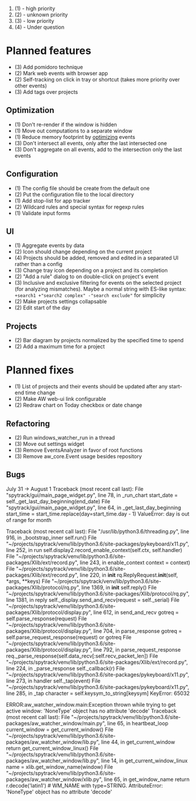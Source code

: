 1. (1) - high priority
2. (2) - unknown priority
3. (3) - low priority
4. (4) - Under question

# Planned features

- (3) Add pomidoro technique
- (2) Mark web events with browser app
- (2) Self-tracking on click in tray or shortcut (takes more priority over other events)
- (3) Add tags over projects

## Optimization

- (1) Don't re-render if the window is hidden
- (1) Move out computations to a separate window
- (1) Reduce memory footprint by [optimizing](https://habr.com/ru/post/455722/) events
- (3) Don't intersect all events, only after the last intersected one
- (3) Don't aggregate on all events, add to the intersection only the last events

## Configuration

- (1) The config file should be create from the default one
- (2) Put the configuration file to the local directory
- (1) Add stop-list for app tracker
- (2) Wildcard rules and special syntax for regexp rules
- (1) Validate input forms

## UI

- (1) Aggregate events by data
- (2) Icon should change depending on the current project
- (4) Projects should be added, removed and edited in a separated UI rather than a config
- (3) Change tray icon depending on a project and its completion
- (2) "Add a rule" dialog to on double-click on project's event
- (3) Inclusive and exclusive filtering for events on the selected project (for analyzing mismatches).
      Maybe a normal string with ES-like syntax: `+search1 +"search2 complex" -"search exclude"` for simplicity
- (2) Make projects settings collapsable
- (2) Edit start of the day

## Projects

- (2) Bar diagram by projects normalized by the specified time to spend
- (2) Add a maximum time for a project

# Planned fixes

- (1) List of projects and their events should be updated after any start-end time change
- (2) Make AW web-ui link configurable
- (2) Redraw chart on Today checkbox or date change

## Refactoring

- (2) Run windows_watcher_run in a thread
- (3) Move out settings widget
- (3) Remove EventsAnalyzer in favor of root functions
- (3) Remove aw_core.Event usage besides repository

## Bugs

July 31 -> August 1
Traceback (most recent call last):
  File "spytrack/gui/main_page_widget.py", line 78, in _run_chart
    start_date = self._get_last_day_beginning(end_date)
  File "spytrack/gui/main_page_widget.py", line 64, in _get_last_day_beginning
    start_time = start_time.replace(day=start_time.day - 1)
ValueError: day is out of range for month


Traceback (most recent call last):
  File "/usr/lib/python3.6/threading.py", line 916, in _bootstrap_inner
    self.run()
  File "~/projects/spytrack/venv/lib/python3.6/site-packages/pykeyboard/x11.py", line 252, in run
    self.display2.record_enable_context(self.ctx, self.handler)
  File "~/projects/spytrack/venv/lib/python3.6/site-packages/Xlib/ext/record.py", line 243, in enable_context
    context = context)
  File "~/projects/spytrack/venv/lib/python3.6/site-packages/Xlib/ext/record.py", line 220, in __init__
    rq.ReplyRequest.__init__(self, *args, **keys)
  File "~/projects/spytrack/venv/lib/python3.6/site-packages/Xlib/protocol/rq.py", line 1369, in __init__
    self.reply()
  File "~/projects/spytrack/venv/lib/python3.6/site-packages/Xlib/protocol/rq.py", line 1381, in reply
    self._display.send_and_recv(request = self._serial)
  File "~/projects/spytrack/venv/lib/python3.6/site-packages/Xlib/protocol/display.py", line 612, in send_and_recv
    gotreq = self.parse_response(request)
  File "~/projects/spytrack/venv/lib/python3.6/site-packages/Xlib/protocol/display.py", line 704, in parse_response
    gotreq = self.parse_request_response(request) or gotreq
  File "~/projects/spytrack/venv/lib/python3.6/site-packages/Xlib/protocol/display.py", line 792, in parse_request_response
    req._parse_response(self.data_recv[:self.recv_packet_len])
  File "~/projects/spytrack/venv/lib/python3.6/site-packages/Xlib/ext/record.py", line 224, in _parse_response
    self._callback(r)
  File "~/projects/spytrack/venv/lib/python3.6/site-packages/pykeyboard/x11.py", line 273, in handler
    self._tap(event)
  File "~/projects/spytrack/venv/lib/python3.6/site-packages/pykeyboard/x11.py", line 285, in _tap
    character = self.keysym_to_string[keysym]
KeyError: 65032

ERROR:aw_watcher_window.main:Exception thrown while trying to get active
window: 'NoneType' object has no attribute 'decode' Traceback (most
recent call last): File
"~/projects/spytrack/venv/lib/python3.6/site-packages/aw_watcher_window/main.py",
line 65, in heartbeat_loop current_window = get_current_window() File
"~/projects/spytrack/venv/lib/python3.6/site-packages/aw_watcher_window/lib.py",
line 44, in get_current_window return get_current_window_linux() File
"~/projects/spytrack/venv/lib/python3.6/site-packages/aw_watcher_window/lib.py",
line 14, in get_current_window_linux name = xlib.get_window_name(window)
File
"~/projects/spytrack/venv/lib/python3.6/site-packages/aw_watcher_window/xlib.py",
line 65, in get_window_name return r.decode('latin1') # WM_NAME with
type=STRING. AttributeError: 'NoneType' object has no attribute 'decode'
